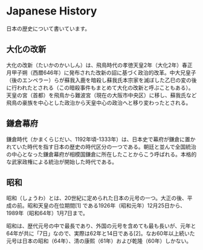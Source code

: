 # Japanese History

日本の歴史について書いています。

## 大化の改新

大化の改新（たいかのかいしん）は、飛鳥時代の孝徳天皇2年（大化2年）春正月甲子朔（西暦646年）に発布された改新の詔に基づく政治的改革。中大兄皇子（後のエンペラー）らが蘇我入鹿を暗殺し蘇我氏本宗家を滅ぼした乙巳の変の後に行われたとされる（この暗殺事件もまとめて大化の改新と呼ぶこともある）。天皇の宮（首都）を飛鳥から難波宮（現在の大阪市中央区）に移し、蘇我氏など飛鳥の豪族を中心とした政治から天皇中心の政治へと移り変わったとされる。

## 鎌倉幕府

鎌倉時代（かまくらじだい、1192年頃-1333年）は、日本史で幕府が鎌倉に置かれていた時代を指す日本の歴史の時代区分の一つである。朝廷と並んで全国統治の中心となった鎌倉幕府が相模国鎌倉に所在したことからこう呼ばれる。本格的な武家政権による統治が開始した時代である。

## 昭和

昭和（しょうわ）とは、20世紀に定められた日本の元号の一つ。大正の後、平成の前。昭和天皇の在位期間[1] である1926年（昭和元年）12月25日から、1989年（昭和64年）1月7日まで。

昭和は、歴代元号の中で最長であり、外国の元号を含めても最も長いが、元年と64年が共に「7日」なので、実際は62年と14日である[2]。なお60年以上続いた元号は日本の昭和（64年）、清の康熙（61年）および乾隆（60年）しかない。
